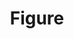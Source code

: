 ---
title: Figure
redirect_to: https://ucfopen.github.io/Obojobo-Docs/releases/v3.4.0/developers/obo_nodes/figure
---